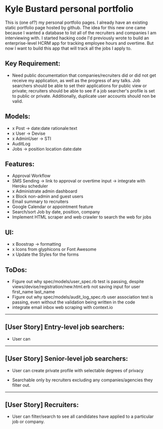 # Kyle Bustard personal portfolio

This is (one of?) my personal portfolio pages. I already have an existing static portfolio page hosted by github. The idea for this new one came because I wanted a database to list all of the recruiters and companies I am interviewing with. I started hacking code I'd previously wrote to build an enterprise-level HCRM app for tracking employee hours and overtime. But now I want to build this app that will track all the jobs I apply to.

## Key Requirement: 
- Need public documentation that companies/recruiters did or did not get receive my application, as well as the progress of any talks. Job searchers should be able to set their applications for public view or private; recruiters should be able to see if a job searcher's profile is set to public or private. Additionally, duplicate user accounts should non be valid.

## Models: 
- x Post -> date:date rationale:text 
- x User -> Devise 
- x AdminUser -> STI 
- AuditLog 
- Jobs -> position location date:date

## Features:
- Approval Workflow
- SMS Sending -> link to approval or overtime input -> integrate with Heroku scheduler
- x Administrate admin dashboard
- x Block non-admin and guest users
- Email summary to recruiters
- Google Calendar or appointment feature
- Search/sort Job by date, position, company
- Implement HTML scraper and web crawler to search the web for jobs

## UI: 
- x Boostrap -> formatting
- x Icons from glyphicons or Font Awesome
- x Update the Styles for the forms

## ToDos:
- Figure out why spec/models/user_spec.rb test is passing, despite views/devise/registration/new.html.erb not saving input for user first_name last_name
- Figure out why spec/models/audit_log_spec.rb user association test is passing, even without the validation being written in the code
- integrate email inbox web scraping with context.io

---

## [User Story] Entry-level job searchers:
- User can 

---

## [User Story] Senior-level job searchers:
- User can create private profile with selectable degrees of privacy
* Searchable only by recruiters excluding any companies/agencies they filter out.

---

## [User Story] Recruiters:
- User can filter/search to see all candidates have applied to a particular job or company.